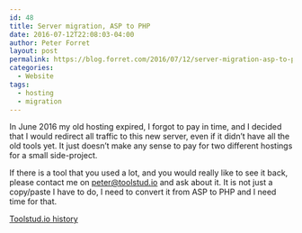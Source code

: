 ```yaml
---
id: 48
title: Server migration, ASP to PHP
date: 2016-07-12T22:08:03-04:00
author: Peter Forret
layout: post
permalink: https://blog.forret.com/2016/07/12/server-migration-asp-to-php/
categories:
  - Website
tags:
  - hosting
  - migration
---
```

In June 2016 my old hosting expired, I forgot to pay in time, and I decided that I would redirect all traffic to this new server, even if it didn’t have all the old tools yet. It just doesn’t make any sense to pay for two different hostings for a small side-project.

If there is a tool that you used a lot, and you would really like to see it back, please contact me on peter@toolstud.io and ask about it. It is not just a copy/paste I have to do, I need to convert it from ASP to PHP and I need time for that.

[Toolstud.io history](https://blog.toolstud.io/history/)
